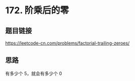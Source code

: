 # 172. 阶乘后的零

## 题目链接

https://leetcode-cn.com/problems/factorial-trailing-zeroes/

## 思路

有多少个 5，就会有多少个 0
